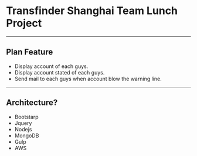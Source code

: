 # Transfinder Shanghai Team Lunch Project

----

## Plan Feature
- Display account of each guys.
- Display account stated of each guys.
- Send mail to each guys when account blow the warning line.

----

## Architecture?
- Bootstarp
- Jquery
- Nodejs
- MongoDB
- Gulp
- AWS

